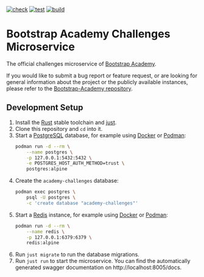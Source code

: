 [![check](https://github.com/Bootstrap-Academy/challenges-ms/actions/workflows/check.yml/badge.svg)](https://github.com/Bootstrap-Academy/challenges-ms/actions/workflows/check.yml)
[![test](https://github.com/Bootstrap-Academy/challenges-ms/actions/workflows/test.yml/badge.svg)](https://github.com/Bootstrap-Academy/challenges-ms/actions/workflows/test.yml)
[![build](https://github.com/Bootstrap-Academy/challenges-ms/actions/workflows/build.yml/badge.svg)](https://github.com/Bootstrap-Academy/challenges-ms/actions/workflows/build.yml) <!--
https://app.codecov.io/gh/Bootstrap-Academy/challenges-ms/settings/badge
[![codecov](https://codecov.io/gh/Bootstrap-Academy/challenges-ms/branch/develop/graph/badge.svg?token=changeme)](https://codecov.io/gh/Bootstrap-Academy/challenges-ms) -->
<!-- ![Version](https://img.shields.io/github/v/tag/Bootstrap-Academy/challenges-ms?include_prereleases&label=version) -->
<!-- [![dependency status](https://deps.rs/repo/github/Bootstrap-Academy/challenges-ms/status.svg)](https://deps.rs/repo/github/Bootstrap-Academy/challenges-ms) -->

# Bootstrap Academy Challenges Microservice
The official challenges microservice of [Bootstrap Academy](https://bootstrap.academy/).

If you would like to submit a bug report or feature request, or are looking for general information about the project or the publicly available instances, please refer to the [Bootstrap-Academy repository](https://github.com/Bootstrap-Academy/Bootstrap-Academy).

## Development Setup
1. Install the [Rust](https://www.rust-lang.org/) stable toolchain and [just](https://github.com/casey/just).
2. Clone this repository and `cd` into it.
3. Start a [PostgreSQL](https://www.postgresql.org/) database, for example using [Docker](https://www.docker.com/) or [Podman](https://podman.io/):
    ```bash
    podman run -d --rm \
        --name postgres \
        -p 127.0.0.1:5432:5432 \
        -e POSTGRES_HOST_AUTH_METHOD=trust \
        postgres:alpine
    ```
4. Create the `academy-challenges` database:
    ```bash
    podman exec postgres \
        psql -U postgres \
        -c 'create database "academy-challenges"'
    ```
5. Start a [Redis](https://redis.io/) instance, for example using [Docker](https://www.docker.com/) or [Podman](https://podman.io/):
    ```bash
    podman run -d --rm \
        --name redis \
        -p 127.0.0.1:6379:6379 \
        redis:alpine
    ```
6. Run `just migrate` to run the database migrations.
7. Run `just run` to start the microservice. You can find the automatically generated swagger documentation on http://localhost:8005/docs.
